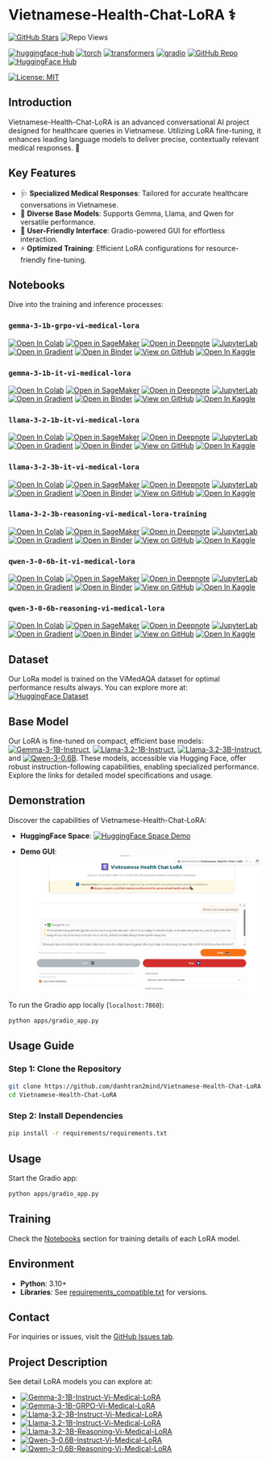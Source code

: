 # Vietnamese-Health-Chat-LoRA ⚕️

[![GitHub Stars](https://img.shields.io/github/stars/danhtran2mind/Vietnamese-Health-Chat-LoRA?style=social&label=Repo%20Stars)](https://github.com/danhtran2mind/Vietnamese-Health-Chat-LoRA/stargazers)
![Repo Views](https://hitscounter.dev/api/hit?url=https%3A%2F%2Fgithub.com%2Fdanhtran2mind%2FVietnamese-Health-Chat-LoRA&label=Repo+Views&icon=github&color=%236f42c1&message=&style=social&tz=UTC)

[![huggingface-hub](https://img.shields.io/badge/huggingface--hub-blue.svg?logo=huggingface)](https://huggingface.co/docs/hub)
[![torch](https://img.shields.io/badge/torch-blue.svg?logo=pytorch)](https://pytorch.org/)
[![transformers](https://img.shields.io/badge/transformers-blue.svg?logo=huggingface)](https://huggingface.co/docs/transformers)
[![gradio](https://img.shields.io/badge/gradio-blue.svg?logo=gradio)](https://gradio.app/)
[![GitHub Repo](https://img.shields.io/badge/GitHub-trl-blue?style=flat&logo=github)](https://github.com/huggingface/trl)
[![HuggingFace Hub](https://img.shields.io/badge/HuggingFace-Unsloth%20AI-13b989?style=flat&logo=huggingface)](https://huggingface.co/unsloth)

[![License: MIT](https://img.shields.io/badge/License-MIT-blue.svg)](https://opensource.org/licenses/MIT)

## Introduction
Vietnamese-Health-Chat-LoRA is an advanced conversational AI project designed for healthcare queries in Vietnamese. Utilizing LoRA fine-tuning, it enhances leading language models to deliver precise, contextually relevant medical responses. 🚀

## Key Features
- 🩺 **Specialized Medical Responses**: Tailored for accurate healthcare conversations in Vietnamese.
- 🤖 **Diverse Base Models**: Supports Gemma, Llama, and Qwen for versatile performance.
- 📱 **User-Friendly Interface**: Gradio-powered GUI for effortless interaction.
- ⚡ **Optimized Training**: Efficient LoRA configurations for resource-friendly fine-tuning.

## Notebooks
Dive into the training and inference processes:

### `gemma-3-1b-grpo-vi-medical-lora`
[![Open In Colab](https://colab.research.google.com/assets/colab-badge.svg)](https://colab.research.google.com/github/danhtran2mind/Vietnamese-Health-Chat-LoRA/blob/main/notebooks/gemma-3-1b-grpo-vi-medical-lora.ipynb)
[![Open in SageMaker](https://studiolab.sagemaker.aws/studiolab.svg)](https://studiolab.sagemaker.aws/import/github/danhtran2mind/Vietnamese-Health-Chat-LoRA/blob/main/notebooks/gemma-3-1b-grpo-vi-medical-lora.ipynb)
[![Open in Deepnote](https://deepnote.com/buttons/launch-in-deepnote-small.svg)](https://deepnote.com/launch?url=https://github.com/danhtran2mind/Vietnamese-Health-Chat-LoRA/blob/main/notebooks/gemma-3-1b-grpo-vi-medical-lora.ipynb)
[![JupyterLab](https://img.shields.io/badge/Launch-JupyterLab-orange?logo=Jupyter)](https://mybinder.org/v2/gh/danhtran2mind/Vietnamese-Health-Chat-LoRA/main?filepath=notebooks/gemma-3-1b-grpo-vi-medical-lora.ipynb)
[![Open in Gradient](https://assets.paperspace.io/img/gradient-badge.svg)](https://console.paperspace.com/github/danhtran2mind/Vietnamese-Health-Chat-LoRA/blob/main/notebooks/gemma-3-1b-grpo-vi-medical-lora.ipynb)
[![Open in Binder](https://mybinder.org/badge_logo.svg)](https://mybinder.org/v2/gh/danhtran2mind/Vietnamese-Health-Chat-LoRA/main)
[![View on GitHub](https://img.shields.io/badge/View%20on-GitHub-181717?logo=github)](https://github.com/danhtran2mind/Vietnamese-Health-Chat-LoRA/blob/main/notebooks/gemma-3-1b-grpo-vi-medical-lora.ipynb)
[![Open In Kaggle](https://kaggle.com/static/images/open-in-kaggle.svg)](https://www.kaggle.com/notebooks/welcome?src=https%3A%2F%2Fgithub.com%2Fdanhtran2mind%2FVietnamese-Health-Chat-LoRA%2Fblob%2Fmain%2Fnotebooks%2Fgemma-3-1b-grpo-vi-medical-lora.ipynb)

### `gemma-3-1b-it-vi-medical-lora`
[![Open In Colab](https://colab.research.google.com/assets/colab-badge.svg)](https://colab.research.google.com/github/danhtran2mind/Vietnamese-Health-Chat-LoRA/blob/main/notebooks/gemma-3-1b-it-vi-medical-lora.ipynb)
[![Open in SageMaker](https://studiolab.sagemaker.aws/studiolab.svg)](https://studiolab.sagemaker.aws/import/github/danhtran2mind/Vietnamese-Health-Chat-LoRA/blob/main/notebooks/gemma-3-1b-it-vi-medical-lora.ipynb)
[![Open in Deepnote](https://deepnote.com/buttons/launch-in-deepnote-small.svg)](https://deepnote.com/launch?url=https://github.com/danhtran2mind/Vietnamese-Health-Chat-LoRA/blob/main/notebooks/gemma-3-1b-it-vi-medical-lora.ipynb)
[![JupyterLab](https://img.shields.io/badge/Launch-JupyterLab-orange?logo=Jupyter)](https://mybinder.org/v2/gh/danhtran2mind/Vietnamese-Health-Chat-LoRA/main?filepath=notebooks/gemma-3-1b-it-vi-medical-lora.ipynb)
[![Open in Gradient](https://assets.paperspace.io/img/gradient-badge.svg)](https://console.paperspace.com/github/danhtran2mind/Vietnamese-Health-Chat-LoRA/blob/main/notebooks/gemma-3-1b-it-vi-medical-lora.ipynb)
[![Open in Binder](https://mybinder.org/badge_logo.svg)](https://mybinder.org/v2/gh/danhtran2mind/Vietnamese-Health-Chat-LoRA/main)
[![View on GitHub](https://img.shields.io/badge/View%20on-GitHub-181717?logo=github)](https://github.com/danhtran2mind/Vietnamese-Health-Chat-LoRA/blob/main/notebooks/gemma-3-1b-it-vi-medical-lora.ipynb)
[![Open In Kaggle](https://kaggle.com/static/images/open-in-kaggle.svg)](https://www.kaggle.com/notebooks/welcome?src=https%3A%2F%2Fgithub.com%2Fdanhtran2mind%2FVietnamese-Health-Chat-LoRA%2Fblob%2Fmain%2Fnotebooks%2Fgemma-3-1b-it-vi-medical-lora.ipynb)

### `llama-3-2-1b-it-vi-medical-lora`
[![Open In Colab](https://colab.research.google.com/assets/colab-badge.svg)](https://colab.research.google.com/github/danhtran2mind/Vietnamese-Health-Chat-LoRA/blob/main/notebooks/llama-3-2-1b-it-vi-medical-lora.ipynb)
[![Open in SageMaker](https://studiolab.sagemaker.aws/studiolab.svg)](https://studiolab.sagemaker.aws/import/github/danhtran2mind/Vietnamese-Health-Chat-LoRA/blob/main/notebooks/llama-3-2-1b-it-vi-medical-lora.ipynb)
[![Open in Deepnote](https://deepnote.com/buttons/launch-in-deepnote-small.svg)](https://deepnote.com/launch?url=https://github.com/danhtran2mind/Vietnamese-Health-Chat-LoRA/blob/main/notebooks/llama-3-2-1b-it-vi-medical-lora.ipynb)
[![JupyterLab](https://img.shields.io/badge/Launch-JupyterLab-orange?logo=Jupyter)](https://mybinder.org/v2/gh/danhtran2mind/Vietnamese-Health-Chat-LoRA/main?filepath=notebooks/llama-3-2-1b-it-vi-medical-lora.ipynb)
[![Open in Gradient](https://assets.paperspace.io/img/gradient-badge.svg)](https://console.paperspace.com/github/danhtran2mind/Vietnamese-Health-Chat-LoRA/blob/main/notebooks/llama-3-2-1b-it-vi-medical-lora.ipynb)
[![Open in Binder](https://mybinder.org/badge_logo.svg)](https://mybinder.org/v2/gh/danhtran2mind/Vietnamese-Health-Chat-LoRA/main)
[![View on GitHub](https://img.shields.io/badge/View%20on-GitHub-181717?logo=github)](https://github.com/danhtran2mind/Vietnamese-Health-Chat-LoRA/blob/main/notebooks/llama-3-2-1b-it-vi-medical-lora.ipynb)
[![Open In Kaggle](https://kaggle.com/static/images/open-in-kaggle.svg)](https://www.kaggle.com/notebooks/welcome?src=https%3A%2F%2Fgithub.com%2Fdanhtran2mind%2FVietnamese-Health-Chat-LoRA%2Fblob%2Fmain%2Fnotebooks%2Fllama-3-2-1b-it-vi-medical-lora.ipynb)

### `llama-3-2-3b-it-vi-medical-lora`
[![Open In Colab](https://colab.research.google.com/assets/colab-badge.svg)](https://colab.research.google.com/github/danhtran2mind/Vietnamese-Health-Chat-LoRA/blob/main/notebooks/llama-3-2-3b-it-vi-medical-lora.ipynb)
[![Open in SageMaker](https://studiolab.sagemaker.aws/studiolab.svg)](https://studiolab.sagemaker.aws/import/github/danhtran2mind/Vietnamese-Health-Chat-LoRA/blob/main/notebooks/llama-3-2-3b-it-vi-medical-lora.ipynb)
[![Open in Deepnote](https://deepnote.com/buttons/launch-in-deepnote-small.svg)](https://deepnote.com/launch?url=https://github.com/danhtran2mind/Vietnamese-Health-Chat-LoRA/blob/main/notebooks/llama-3-2-3b-it-vi-medical-lora.ipynb)
[![JupyterLab](https://img.shields.io/badge/Launch-JupyterLab-orange?logo=Jupyter)](https://mybinder.org/v2/gh/danhtran2mind/Vietnamese-Health-Chat-LoRA/main?filepath=notebooks/llama-3-2-3b-it-vi-medical-lora.ipynb)
[![Open in Gradient](https://assets.paperspace.io/img/gradient-badge.svg)](https://console.paperspace.com/github/danhtran2mind/Vietnamese-Health-Chat-LoRA/blob/main/notebooks/llama-3-2-3b-it-vi-medical-lora.ipynb)
[![Open in Binder](https://mybinder.org/badge_logo.svg)](https://mybinder.org/v2/gh/danhtran2mind/Vietnamese-Health-Chat-LoRA/main)
[![View on GitHub](https://img.shields.io/badge/View%20on-GitHub-181717?logo=github)](https://github.com/danhtran2mind/Vietnamese-Health-Chat-LoRA/blob/main/notebooks/llama-3-2-3b-it-vi-medical-lora.ipynb)
[![Open In Kaggle](https://kaggle.com/static/images/open-in-kaggle.svg)](https://www.kaggle.com/notebooks/welcome?src=https%3A%2F%2Fgithub.com%2Fdanhtran2mind%2FVietnamese-Health-Chat-LoRA%2Fblob%2Fmain%2Fnotebooks%2Fllama-3-2-3b-it-vi-medical-lora.ipynb)

### `llama-3-2-3b-reasoning-vi-medical-lora-training`
[![Open In Colab](https://colab.research.google.com/assets/colab-badge.svg)](https://colab.research.google.com/github/danhtran2mind/Vietnamese-Health-Chat-LoRA/blob/main/notebooks/llama-3-2-3b-reasoning-vi-medical-lora-training.ipynb)
[![Open in SageMaker](https://studiolab.sagemaker.aws/studiolab.svg)](https://studiolab.sagemaker.aws/import/github/danhtran2mind/Vietnamese-Health-Chat-LoRA/blob/main/notebooks/llama-3-2-3b-reasoning-vi-medical-lora-training.ipynb)
[![Open in Deepnote](https://deepnote.com/buttons/launch-in-deepnote-small.svg)](https://deepnote.com/launch?url=https://github.com/danhtran2mind/Vietnamese-Health-Chat-LoRA/blob/main/notebooks/llama-3-2-3b-reasoning-vi-medical-lora-training.ipynb)
[![JupyterLab](https://img.shields.io/badge/Launch-JupyterLab-orange?logo=Jupyter)](https://mybinder.org/v2/gh/danhtran2mind/Vietnamese-Health-Chat-LoRA/main?filepath=notebooks/llama-3-2-3b-reasoning-vi-medical-lora-training.ipynb)
[![Open in Gradient](https://assets.paperspace.io/img/gradient-badge.svg)](https://console.paperspace.com/github/danhtran2mind/Vietnamese-Health-Chat-LoRA/blob/main/notebooks/llama-3-2-3b-reasoning-vi-medical-lora-training.ipynb)
[![Open in Binder](https://mybinder.org/badge_logo.svg)](https://mybinder.org/v2/gh/danhtran2mind/Vietnamese-Health-Chat-LoRA/main)
[![View on GitHub](https://img.shields.io/badge/View%20on-GitHub-181717?logo=github)](https://github.com/danhtran2mind/Vietnamese-Health-Chat-LoRA/blob/main/notebooks/llama-3-2-3b-reasoning-vi-medical-lora-training.ipynb)
[![Open In Kaggle](https://kaggle.com/static/images/open-in-kaggle.svg)](https://www.kaggle.com/notebooks/welcome?src=https%3A%2F%2Fgithub.com%2Fdanhtran2mind%2FVietnamese-Health-Chat-LoRA%2Fblob%2Fmain%2Fnotebooks%2Fllama-3-2-3b-reasoning-vi-medical-lora-training.ipynb)

### `qwen-3-0-6b-it-vi-medical-lora`
[![Open In Colab](https://colab.research.google.com/assets/colab-badge.svg)](https://colab.research.google.com/github/danhtran2mind/Vietnamese-Health-Chat-LoRA/blob/main/notebooks/qwen-3-0-6b-it-vi-medical-lora.ipynb)
[![Open in SageMaker](https://studiolab.sagemaker.aws/studiolab.svg)](https://studiolab.sagemaker.aws/import/github/danhtran2mind/Vietnamese-Health-Chat-LoRA/blob/main/notebooks/qwen-3-0-6b-it-vi-medical-lora.ipynb)
[![Open in Deepnote](https://deepnote.com/buttons/launch-in-deepnote-small.svg)](https://deepnote.com/launch?url=https://github.com/danhtran2mind/Vietnamese-Health-Chat-LoRA/blob/main/notebooks/qwen-3-0-6b-it-vi-medical-lora.ipynb)
[![JupyterLab](https://img.shields.io/badge/Launch-JupyterLab-orange?logo=Jupyter)](https://mybinder.org/v2/gh/danhtran2mind/Vietnamese-Health-Chat-LoRA/main?filepath=notebooks/qwen-3-0-6b-it-vi-medical-lora.ipynb)
[![Open in Gradient](https://assets.paperspace.io/img/gradient-badge.svg)](https://console.paperspace.com/github/danhtran2mind/Vietnamese-Health-Chat-LoRA/blob/main/notebooks/qwen-3-0-6b-it-vi-medical-lora.ipynb)
[![Open in Binder](https://mybinder.org/badge_logo.svg)](https://mybinder.org/v2/gh/danhtran2mind/Vietnamese-Health-Chat-LoRA/main)
[![View on GitHub](https://img.shields.io/badge/View%20on-GitHub-181717?logo=github)](https://github.com/danhtran2mind/Vietnamese-Health-Chat-LoRA/blob/main/notebooks/qwen-3-0-6b-it-vi-medical-lora.ipynb)
[![Open In Kaggle](https://kaggle.com/static/images/open-in-kaggle.svg)](https://www.kaggle.com/notebooks/welcome?src=https%3A%2F%2Fgithub.com%2Fdanhtran2mind%2FVietnamese-Health-Chat-LoRA%2Fblob%2Fmain%2Fnotebooks%2Fqwen-3-0-6b-it-vi-medical-lora.ipynb)

### `qwen-3-0-6b-reasoning-vi-medical-lora`
[![Open In Colab](https://colab.research.google.com/assets/colab-badge.svg)](https://colab.research.google.com/github/danhtran2mind/Vietnamese-Health-Chat-LoRA/blob/main/notebooks/qwen-3-0-6b-reasoning-vi-medical-lora.ipynb)
[![Open in SageMaker](https://studiolab.sagemaker.aws/studiolab.svg)](https://studiolab.sagemaker.aws/import/github/danhtran2mind/Vietnamese-Health-Chat-LoRA/blob/main/notebooks/qwen-3-0-6b-reasoning-vi-medical-lora.ipynb)
[![Open in Deepnote](https://deepnote.com/buttons/launch-in-deepnote-small.svg)](https://deepnote.com/launch?url=https://github.com/danhtran2mind/Vietnamese-Health-Chat-LoRA/blob/main/notebooks/qwen-3-0-6b-reasoning-vi-medical-lora.ipynb)
[![JupyterLab](https://img.shields.io/badge/Launch-JupyterLab-orange?logo=Jupyter)](https://mybinder.org/v2/gh/danhtran2mind/Vietnamese-Health-Chat-LoRA/main?filepath=notebooks/qwen-3-0-6b-reasoning-vi-medical-lora.ipynb)
[![Open in Gradient](https://assets.paperspace.io/img/gradient-badge.svg)](https://console.paperspace.com/github/danhtran2mind/Vietnamese-Health-Chat-LoRA/blob/main/notebooks/qwen-3-0-6b-reasoning-vi-medical-lora.ipynb)
[![Open in Binder](https://mybinder.org/badge_logo.svg)](https://mybinder.org/v2/gh/danhtran2mind/Vietnamese-Health-Chat-LoRA/main)
[![View on GitHub](https://img.shields.io/badge/View%20on-GitHub-181717?logo=github)](https://github.com/danhtran2mind/Vietnamese-Health-Chat-LoRA/blob/main/notebooks/qwen-3-0-6b-reasoning-vi-medical-lora.ipynb)
[![Open In Kaggle](https://kaggle.com/static/images/open-in-kaggle.svg)](https://www.kaggle.com/notebooks/welcome?src=https%3A%2F%2Fgithub.com%2Fdanhtran2mind%2FVietnamese-Health-Chat-LoRA%2Fblob%2Fmain%2Fnotebooks%2Fqwen-3-0-6b-reasoning-vi-medical-lora.ipynb)

## Dataset
Our LoRa model is trained on the ViMedAQA dataset for optimal performance results always. You can explore more at: [![HuggingFace Dataset](https://img.shields.io/badge/HuggingFace-tmnam20%2FViMedAQA-yellow?style=flat&logo=huggingface)](https://huggingface.co/datasets/tmnam20/ViMedAQA)

## Base Model

Our LoRA is fine-tuned on compact, efficient base models: 
[![Gemma-3-1B-Instruct](https://img.shields.io/badge/HuggingFace-Gemma--3--1B--Instruct-yellow?style=flat&logo=huggingface)](https://huggingface.co/google/gemma-3-1b-it),
[![Llama-3.2-1B-Instruct](https://img.shields.io/badge/HuggingFace-Llama--3.2--1B--Instruct-yellow?style=flat&logo=huggingface)](https://huggingface.co/meta-llama/Llama-3.2-1B-Instruct),
[![Llama-3.2-3B-Instruct](https://img.shields.io/badge/HuggingFace-Llama--3.2--3B--Instruct-yellow?style=flat&logo=huggingface)](https://huggingface.co/meta-llama/Llama-3.2-3B-Instruct),
and [![Qwen-3-0.6B](https://img.shields.io/badge/HuggingFace-Qwen--3--0.6B-yellow?style=flat&logo=huggingface)](https://huggingface.co/Qwen/Qwen3-0.6B). 
These models, accessible via Hugging Face, offer robust instruction-following capabilities, enabling specialized performance. Explore the links for detailed model specifications and usage.

## Demonstration
Discover the capabilities of Vietnamese-Health-Chat-LoRA:  
- **HuggingFace Space**: [![HuggingFace Space Demo](https://img.shields.io/badge/HuggingFace-danhtran2mind%2FVietnamese--Health--Chat--LoRA-yellow?style=flat&logo=huggingface)](https://huggingface.co/spaces/danhtran2mind/Vietnamese-Health-Chat-LoRA)

- **Demo GUI**:  
  ![Gradio Demo](./assets/gradio_app_demo.jpg)

To run the Gradio app locally (`localhost:7860`):
```bash
python apps/gradio_app.py
```

## Usage Guide

### Step 1: Clone the Repository
```bash
git clone https://github.com/danhtran2mind/Vietnamese-Health-Chat-LoRA
cd Vietnamese-Health-Chat-LoRA
```

### Step 2: Install Dependencies
```bash
pip install -r requirements/requirements.txt
```

## Usage
Start the Gradio app:  
```bash
python apps/gradio_app.py
```

## Training
Check the [Notebooks](#notebooks) section for training details of each LoRA model.

## Environment
- **Python**: 3.10+  
- **Libraries**: See [requirements_compatible.txt](requirements/requirements_compatible.txt) for versions.

## Contact
For inquiries or issues, visit the [GitHub Issues tab](https://github.com/danhtran2mind/Vietnamese-Health-Chat-LoRA/issues).

## Project Description

See detail LoRA models you can explore at:
- [![Gemma-3-1B-Instruct-Vi-Medical-LoRA](https://img.shields.io/badge/HuggingFace-Gemma--3--1B--Instruct--Vi--Medical--LoRA-yellow?style=flat&logo=huggingface)](https://huggingface.co/danhtran2mind/Gemma-3-1B-Instruct-Vi-Medical-LoRA)  
- [![Gemma-3-1B-GRPO-Vi-Medical-LoRA](https://img.shields.io/badge/HuggingFace-Gemma--3--1B--GRPO--Vi--Medical--LoRA-yellow?style=flat&logo=huggingface)](https://huggingface.co/danhtran2mind/Gemma-3-1B-GRPO-Vi-Medical-LoRA)  
- [![Llama-3.2-3B-Instruct-Vi-Medical-LoRA](https://img.shields.io/badge/HuggingFace-Llama--3.2--3B--Instruct--Vi--Medical--LoRA-yellow?style=flat&logo=huggingface)](https://huggingface.co/danhtran2mind/Llama-3.2-3B-Instruct-Vi-Medical-LoRA)  
- [![Llama-3.2-1B-Instruct-Vi-Medical-LoRA](https://img.shields.io/badge/HuggingFace-Llama--3.2--1B--Instruct--Vi--Medical--LoRA-yellow?style=flat&logo=huggingface)](https://huggingface.co/danhtran2mind/Llama-3.2-1B-Instruct-Vi-Medical-LoRA)  
- [![Llama-3.2-3B-Reasoning-Vi-Medical-LoRA](https://img.shields.io/badge/HuggingFace-Llama--3.2--3B--Reasoning--Vi--Medical--LoRA-yellow?style=flat&logo=huggingface)](https://huggingface.co/danhtran2mind/Llama-3.2-3B-Reasoning-Vi-Medical-LoRA)  
- [![Qwen-3-0.6B-Instruct-Vi-Medical-LoRA](https://img.shields.io/badge/HuggingFace-Qwen--3--0.6B--Instruct--Vi--Medical--LoRA-yellow?style=flat&logo=huggingface)](https://huggingface.co/danhtran2mind/Qwen-3-0.6B-Instruct-Vi-Medical-LoRA)  
- [![Qwen-3-0.6B-Reasoning-Vi-Medical-LoRA](https://img.shields.io/badge/HuggingFace-Qwen--3--0.6B--Reasoning--Vi--Medical--LoRA-yellow?style=flat&logo=huggingface)](https://huggingface.co/danhtran2mind/Qwen-3-0.6B-Reasoning-Vi-Medical-LoRA)
